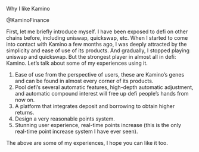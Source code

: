Why I like Kamino

@KaminoFinance

First, let me briefly introduce myself. I have been exposed to defi on other chains before, including uniswap, quickswap, etc. 
When I started to come into contact with Kamino a few months ago, I was deeply attracted by the simplicity and ease of use of its products. 
And gradually, I stopped playing uniswap and quickswap. But the strongest player in almost all in defi: Kamino. Let’s talk about some of my experiences using it.

1. Ease of use from the perspective of users, these are Kamino’s genes and can be found in almost every corner of its products.
2. Pool defi’s several automatic features, high-depth automatic adjustment, and automatic compound interest will free up defi people’s hands from now on.
3. A platform that integrates deposit and borrowing to obtain higher returns.
4. Design a very reasonable points system.
5. Stunning user experience, real-time points increase (this is the only real-time point increase system I have ever seen).

The above are some of my experiences, I hope you can like it too.
